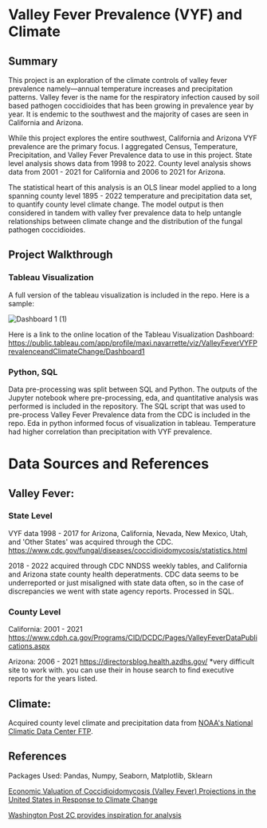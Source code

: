 # Valley Fever Prevalence (VYF) and Climate 

## Summary  
This project is an exploration of the climate controls of valley fever prevalence namely—annual temperature increases and precipitation patterns.
Valley fever is the name for the respiratory infection caused by soil based pathogen coccidioides that has been growing in prevalence year by year. It is endemic to the southwest and the majority of cases are seen in California and Arizona. 

While this project explores the entire southwest, California and Arizona VYF prevalence are the primary focus. 
I aggregated Census, Temperature, Precipitation, and Valley Fever Prevalence data to use in this project. State level analysis shows data from 1998 to 2022. County level analysis shows data from 2001 - 2021 for California and 2006 to 2021 for Arizona.

The statistical heart of this analysis is an OLS linear model applied to a long spanning county level 1895 - 2022 temperature and precipitation data set, to quantify county level climate change. The model output is then considered in tandem with valley fver prevalence data to help untangle relationships between climate change and the distribution of the fungal pathogen coccidioides.  

## Project Walkthrough

### Tableau Visualization

A full version of the tableau visualization is included in the repo. Here is a sample: 

![Dashboard 1 (1)](https://github.com/maxinavarrette/valleyfeverclimate-/assets/79235014/ab86c5ff-036c-4153-8a34-8c382b8807f9)

Here is a link to the online location of the Tableau Visualization Dashboard: https://public.tableau.com/app/profile/maxi.navarrette/viz/ValleyFeverVYFPrevalenceandClimateChange/Dashboard1

### Python, SQL 

Data pre-processing was split between SQL and Python. 
The outputs of the  Jupyter notebook where pre-processing, eda, and quantitative analysis was performed is included in the repository. 
The SQL script that was used to pre-process Valley Fever Prevalence data from the CDC is included in the repo. 
Eda in python informed focus of visualization in tableau. Temperature had higher correlation than precipitation with VYF prevalence. 


# Data Sources and References

## Valley Fever: 

### State Level

VYF data 1998 - 2017 for Arizona, California, Nevada, New Mexico, Utah, and 'Other States' 
was acquired through the CDC. 
https://www.cdc.gov/fungal/diseases/coccidioidomycosis/statistics.html


2018 - 2022 acquired through CDC NNDSS weekly tables, and California and Arizona state county health deperatments. CDC data seems to be underreported or just misaligned with state data often, so in the case of discrepancies we went with state agency reports. Processed in SQL. 

### County Level

California:
2001 - 2021
https://www.cdph.ca.gov/Programs/CID/DCDC/Pages/ValleyFeverDataPublications.aspx

Arizona: 
2006 - 2021 
https://directorsblog.health.azdhs.gov/
*very difficult site to work with. you can use their in house search to find executive reports for the years listed. 


## Climate:

Acquired county level climate and precipitation data from [NOAA's National Climatic Data Center FTP](ftp.ncdc.noaa.gov). 


## References 
Packages Used: Pandas, Numpy, Seaborn, Matplotlib, Sklearn  

[Economic Valuation of Coccidioidomycosis (Valley Fever) Projections in the United States in Response to Climate Change](https://pubmed.ncbi.nlm.nih.gov/34316325/)  

[Washington Post 2C provides inspiration for analysis](https://github.com/washingtonpost/data-2C-beyond-the-limit-usa)








